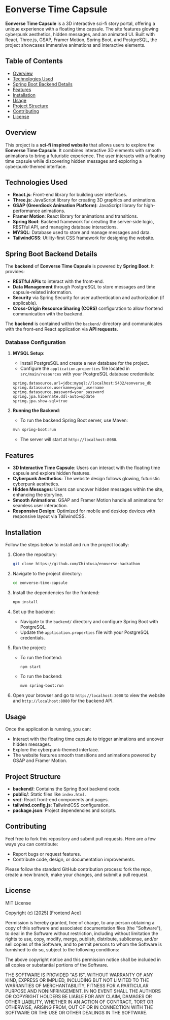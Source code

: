 # Eonverse Time Capsule

**Eonverse Time Capsule** is a 3D interactive sci-fi story portal, offering a unique experience with a floating time capsule. The site features glowing cyberpunk aesthetics, hidden messages, and an animated UI. Built with React, Three.js, GSAP, Framer Motion, Spring Boot, and PostgreSQL, the project showcases immersive animations and interactive elements.

## Table of Contents

- [Overview](#overview)
- [Technologies Used](#technologies-used)
- [Spring Boot Backend Details](#spring-boot-backend-details)
- [Features](#features)
- [Installation](#installation)
- [Usage](#usage)
- [Project Structure](#project-structure)
- [Contributing](#contributing)
- [License](#license)

## Overview

This project is a **sci-fi inspired website** that allows users to explore the **Eonverse Time Capsule**. It combines interactive 3D elements with smooth animations to bring a futuristic experience. The user interacts with a floating time capsule while discovering hidden messages and exploring a cyberpunk-themed interface.

## Technologies Used

- **React.js**: Front-end library for building user interfaces.
- **Three.js**: JavaScript library for creating 3D graphics and animations.
- **GSAP (GreenSock Animation Platform)**: JavaScript library for high-performance animations.
- **Framer Motion**: React library for animations and transitions.
- **Spring Boot**: Backend framework for creating the server-side logic, RESTful API, and managing database interactions.
- **MYSQL**: Database used to store and manage messages and data.
- **TailwindCSS**: Utility-first CSS framework for designing the website.

## Spring Boot Backend Details

The **backend** of **Eonverse Time Capsule** is powered by **Spring Boot**. It provides:

- **RESTful APIs** to interact with the front-end.
- **Data Management** through PostgreSQL to store messages and time capsule-related information.
- **Security** via Spring Security for user authentication and authorization (if applicable).
- **Cross-Origin Resource Sharing (CORS)** configuration to allow frontend communication with the backend.

The **backend** is contained within the `backend/` directory and communicates with the front-end React application via **API requests**.

### Database Configuration

1. **MYSQL Setup**:
    - Install PostgreSQL and create a new database for the project.
    - Configure the `application.properties` file located in `src/main/resources` with your PostgreSQL database credentials:

    ```properties
    spring.datasource.url=jdbc:mysql://localhost:5432/eonverse_db
    spring.datasource.username=your_username
    spring.datasource.password=your_password
    spring.jpa.hibernate.ddl-auto=update
    spring.jpa.show-sql=true
    ```

2. **Running the Backend**:
    - To run the backend Spring Boot server, use Maven:
    ```bash
    mvn spring-boot:run
    ```

    - The server will start at `http://localhost:8080`.

## Features

- **3D Interactive Time Capsule**: Users can interact with the floating time capsule and explore hidden features.
- **Cyberpunk Aesthetics**: The website design follows glowing, futuristic cyberpunk aesthetics.
- **Hidden Messages**: Users can uncover hidden messages within the site, enhancing the storyline.
- **Smooth Animations**: GSAP and Framer Motion handle all animations for seamless user interaction.
- **Responsive Design**: Optimized for mobile and desktop devices with responsive layout via TailwindCSS.

## Installation

Follow the steps below to install and run the project locally:

1. Clone the repository:

    ```bash
    git clone https://github.com/Chintusa/enoverse-hackathon
    ```

2. Navigate to the project directory:

    ```bash
    cd eonverse-time-capsule
    ```

3. Install the dependencies for the frontend:

    ```bash
    npm install
    ```

4. Set up the backend:

    - Navigate to the `backend/` directory and configure Spring Boot with PostgreSQL.
    - Update the `application.properties` file with your PostgreSQL credentials.

5. Run the project:

    - To run the frontend:

        ```bash
        npm start
        ```

    - To run the backend:

        ```bash
        mvn spring-boot:run
        ```

6. Open your browser and go to `http://localhost:3000` to view the website and `http://localhost:8080` for the backend API.

## Usage

Once the application is running, you can:

- Interact with the floating time capsule to trigger animations and uncover hidden messages.
- Explore the cyberpunk-themed interface.
- The website features smooth transitions and animations powered by GSAP and Framer Motion.

## Project Structure

- **backend/**: Contains the Spring Boot backend code.
- **public/**: Static files like `index.html`.
- **src/**: React front-end components and pages.
- **tailwind.config.js**: TailwindCSS configuration.
- **package.json**: Project dependencies and scripts.

## Contributing

Feel free to fork this repository and submit pull requests. Here are a few ways you can contribute:

- Report bugs or request features.
- Contribute code, design, or documentation improvements.

Please follow the standard GitHub contribution process: fork the repo, create a new branch, make your changes, and submit a pull request.

## License

MIT License

Copyright (c) [2025] [Frontend Ace]

Permission is hereby granted, free of charge, to any person obtaining a copy
of this software and associated documentation files (the "Software"), to deal
in the Software without restriction, including without limitation the rights
to use, copy, modify, merge, publish, distribute, sublicense, and/or sell
copies of the Software, and to permit persons to whom the Software is
furnished to do so, subject to the following conditions:

The above copyright notice and this permission notice shall be included in all
copies or substantial portions of the Software.

THE SOFTWARE IS PROVIDED "AS IS", WITHOUT WARRANTY OF ANY KIND, EXPRESS OR
IMPLIED, INCLUDING BUT NOT LIMITED TO THE WARRANTIES OF MERCHANTABILITY,
FITNESS FOR A PARTICULAR PURPOSE AND NONINFRINGEMENT. IN NO EVENT SHALL THE
AUTHORS OR COPYRIGHT HOLDERS BE LIABLE FOR ANY CLAIM, DAMAGES OR OTHER
LIABILITY, WHETHER IN AN ACTION OF CONTRACT, TORT OR OTHERWISE, ARISING FROM,
OUT OF OR IN CONNECTION WITH THE SOFTWARE OR THE USE OR OTHER DEALINGS IN
THE SOFTWARE.
